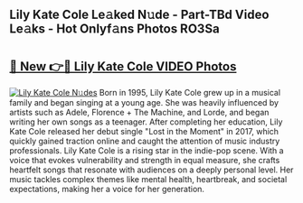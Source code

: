 ## Lily Kate Cole Le𝚊ked N𝚞de - Part-TBd Video Le𝚊ks - Hot Onlyf𝚊ns Photos RO3Sa

# <h2><a href="http://ab59085.deff.icu/?id=Lily+Kate+Cole">🔗 New 👉🔴 Lily Kate Cole VIDEO Photos</a></h2>

[![Lily Kate Cole N𝚞des](https://i.imgur.com/rIISA9y.gif)](http://ab59085.deff.icu/?id=Lily+Kate+Cole)
Born in 1995, Lily Kate Cole grew up in a musical family and began singing at a young age. She was heavily influenced by artists such as Adele, Florence + The Machine, and Lorde, and began writing her own songs as a teenager. After completing her education, Lily Kate Cole released her debut single "Lost in the Moment" in 2017, which quickly gained traction online and caught the attention of music industry professionals. Lily Kate Cole is a rising star in the indie-pop scene. With a voice that evokes vulnerability and strength in equal measure, she crafts heartfelt songs that resonate with audiences on a deeply personal level. Her music tackles complex themes like mental health, heartbreak, and societal expectations, making her a voice for her generation.
